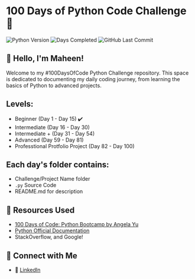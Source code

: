 # 100 Days of Python Code Challenge 🐍
![Python Version](https://img.shields.io/badge/Python-3.8%2B-blue?logo=python)
![Days Completed](https://img.shields.io/badge/Progress-24%2F100-brightgreen)
![GitHub Last Commit](https://img.shields.io/github/last-commit/MaheenNaseem/100-Days-of-Code-Python-Challenge)

## 👋 Hello, I'm Maheen!
Welcome to my #100DaysOfCode Python Challenge repository. This space is dedicated to documenting my daily coding journey, from learning the basics of Python to advanced projects.

## Levels:
- Beginner (Day 1 - Day 15) ✔️
- Intermediate (Day 16 - Day 30)
- Intermediate + (Day 31 - Day 54)
- Advanced (Day 59 - Day 81)
- Professtional Protfolio Project (Day 82 - Day 100)

## Each day's folder contains:
- Challenge/Project Name folder
- `.py` Source Code
- README.md for description 

## 📖 Resources Used
- [100 Days of Code: Python Bootcamp by Angela Yu](https://www.udemy.com/course/100-days-of-code/)
- [Python Official Documentation](https://docs.python.org/3/)
- StackOverflow, and Google!

## 🤝 Connect with Me
- 💼 [LinkedIn](www.linkedin.com/in/maheen-naseem-azeemi-0b7592250)


